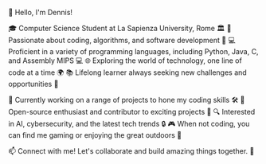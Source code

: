 👋 Hello, I'm Dennis!

🎓 Computer Science Student at La Sapienza University, Rome 🏛
🚀 Passionate about coding, algorithms, and software development 🚀
💻 Proficient in a variety of programming languages, including Python, Java, C, and Assembly MIPS 💻
🌐 Exploring the world of technology, one line of code at a time 🌍
📚 Lifelong learner always seeking new challenges and opportunities 📖

🔧 Currently working on a range of projects to hone my coding skills 🛠
🌟 Open-source enthusiast and contributor to exciting projects 🌟
🔍 Interested in AI, cybersecurity, and the latest tech trends 🔒
🎮 When not coding, you can find me gaming or enjoying the great outdoors 🌳

📫 Connect with me! Let's collaborate and build amazing things together. 🤝
